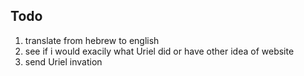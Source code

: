 ## Todo

1. translate from hebrew to english
2. see if i would exacily what Uriel did or have other idea of website
3. send Uriel invation
